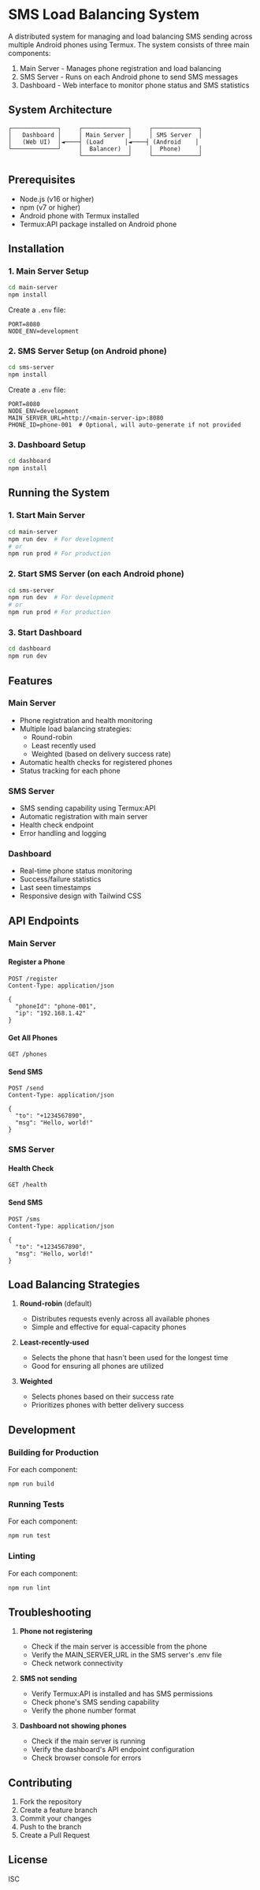 # SMS Load Balancing System

A distributed system for managing and load balancing SMS sending across multiple Android phones using Termux. The system consists of three main components:

1. Main Server - Manages phone registration and load balancing
2. SMS Server - Runs on each Android phone to send SMS messages
3. Dashboard - Web interface to monitor phone status and SMS statistics

## System Architecture

```
┌─────────────┐     ┌─────────────┐     ┌─────────────┐
│   Dashboard │     │ Main Server │     │ SMS Server  │
│   (Web UI)  │◄────┤ (Load      │◄────┤ (Android    │
└─────────────┘     │  Balancer)  │     │  Phone)     │
                    └─────────────┘     └─────────────┘
```

## Prerequisites

- Node.js (v16 or higher)
- npm (v7 or higher)
- Android phone with Termux installed
- Termux:API package installed on Android phone

## Installation

### 1. Main Server Setup

```bash
cd main-server
npm install
```

Create a `.env` file:
```env
PORT=8080
NODE_ENV=development
```

### 2. SMS Server Setup (on Android phone)

```bash
cd sms-server
npm install
```

Create a `.env` file:
```env
PORT=8080
NODE_ENV=development
MAIN_SERVER_URL=http://<main-server-ip>:8080
PHONE_ID=phone-001  # Optional, will auto-generate if not provided
```

### 3. Dashboard Setup

```bash
cd dashboard
npm install
```

## Running the System

### 1. Start Main Server

```bash
cd main-server
npm run dev  # For development
# or
npm run prod # For production
```

### 2. Start SMS Server (on each Android phone)

```bash
cd sms-server
npm run dev  # For development
# or
npm run prod # For production
```

### 3. Start Dashboard

```bash
cd dashboard
npm run dev
```

## Features

### Main Server
- Phone registration and health monitoring
- Multiple load balancing strategies:
  - Round-robin
  - Least recently used
  - Weighted (based on delivery success rate)
- Automatic health checks for registered phones
- Status tracking for each phone

### SMS Server
- SMS sending capability using Termux:API
- Automatic registration with main server
- Health check endpoint
- Error handling and logging

### Dashboard
- Real-time phone status monitoring
- Success/failure statistics
- Last seen timestamps
- Responsive design with Tailwind CSS

## API Endpoints

### Main Server

#### Register a Phone
```http
POST /register
Content-Type: application/json

{
  "phoneId": "phone-001",
  "ip": "192.168.1.42"
}
```

#### Get All Phones
```http
GET /phones
```

#### Send SMS
```http
POST /send
Content-Type: application/json

{
  "to": "+1234567890",
  "msg": "Hello, world!"
}
```

### SMS Server

#### Health Check
```http
GET /health
```

#### Send SMS
```http
POST /sms
Content-Type: application/json

{
  "to": "+1234567890",
  "msg": "Hello, world!"
}
```

## Load Balancing Strategies

1. **Round-robin** (default)
   - Distributes requests evenly across all available phones
   - Simple and effective for equal-capacity phones

2. **Least-recently-used**
   - Selects the phone that hasn't been used for the longest time
   - Good for ensuring all phones are utilized

3. **Weighted**
   - Selects phones based on their success rate
   - Prioritizes phones with better delivery success

## Development

### Building for Production

For each component:
```bash
npm run build
```

### Running Tests

For each component:
```bash
npm run test
```

### Linting

For each component:
```bash
npm run lint
```

## Troubleshooting

1. **Phone not registering**
   - Check if the main server is accessible from the phone
   - Verify the MAIN_SERVER_URL in the SMS server's .env file
   - Check network connectivity

2. **SMS not sending**
   - Verify Termux:API is installed and has SMS permissions
   - Check phone's SMS sending capability
   - Verify the phone number format

3. **Dashboard not showing phones**
   - Check if the main server is running
   - Verify the dashboard's API endpoint configuration
   - Check browser console for errors

## Contributing

1. Fork the repository
2. Create a feature branch
3. Commit your changes
4. Push to the branch
5. Create a Pull Request

## License

ISC 